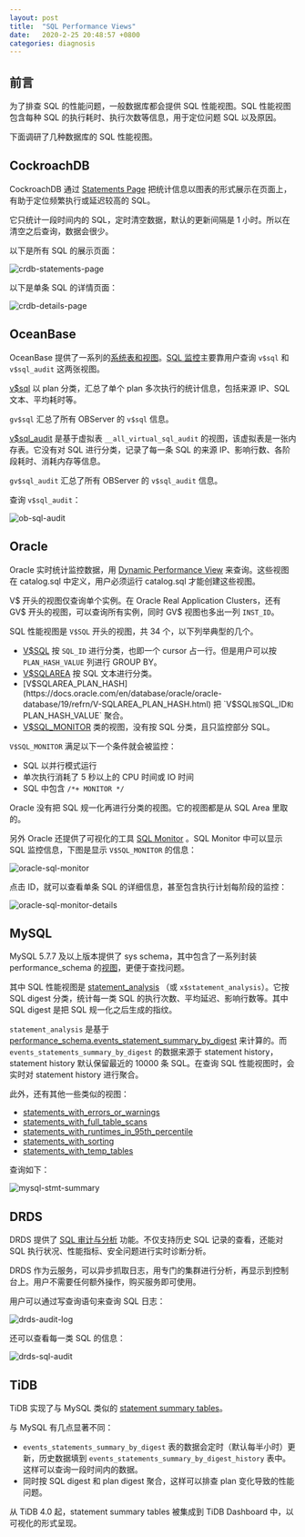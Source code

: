 ```yaml
---
layout: post
title:  "SQL Performance Views"
date:   2020-2-25 20:48:57 +0800
categories: diagnosis
---
```


## 前言

为了排查 SQL 的性能问题，一般数据库都会提供 SQL 性能视图。SQL 性能视图包含每种 SQL 的执行耗时、执行次数等信息，用于定位问题 SQL 以及原因。

下面调研了几种数据库的 SQL 性能视图。

## CockroachDB

CockroachDB 通过 [Statements Page](https://www.cockroachlabs.com/docs/stable/admin-ui-statements-page.html) 把统计信息以图表的形式展示在页面上，有助于定位频繁执行或延迟较高的 SQL。

它只统计一段时间内的 SQL，定时清空数据，默认的更新间隔是 1 小时。所以在清空之后查询，数据会很少。

以下是所有 SQL 的展示页面：

![crdb-statements-page](/media/crdb-statements-page.png)

以下是单条 SQL 的详情页面：

![crdb-details-page](/media/crdb-statements-details-page.png)

## OceanBase

OceanBase 提供了一系列的[系统表和视图](https://www.yuque.com/oceanbase-site/oceanbase/obinttable)。[SQL 监控](https://oceanbase.alipay.com/docs/oceanbase/OceanBase%E7%AE%A1%E7%90%86%E5%91%98%E6%89%8B%E5%86%8C/%E7%AC%AC%E4%B8%80%E9%83%A8%E5%88%86%20OceanBase%E5%9F%BA%E7%A1%80%E7%AE%A1%E7%90%86/dv8yhg)主要靠用户查询 `v$sql` 和 `v$sql_audit` 这两张视图。

[v$sql](https://oceanbase.alipay.com/docs/oceanbase/%E5%8F%82%E8%80%83%E7%B1%BB/%E5%86%85%E9%83%A8%E8%A1%A8/tntwp4) 以 plan 分类，汇总了单个 plan 多次执行的统计信息，包括来源 IP、SQL 文本、平均耗时等。

`gv$sql` 汇总了所有 OBServer 的 `v$sql` 信息。

[v$sql_audit](https://oceanbase.alipay.com/docs/oceanbase2.1/OceanBase%20SQL%E8%B0%83%E4%BC%98%E6%8C%87%E5%8D%97/SQL%E6%89%A7%E8%A1%8C%E6%80%A7%E8%83%BD%E7%9B%91%E6%8E%A7/sql_audit) 是基于虚拟表 `__all_virtual_sql_audit` 的视图，该虚拟表是一张内存表。它没有对 SQL 进行分类，记录了每一条 SQL 的来源 IP、影响行数、各阶段耗时、消耗内存等信息。

`gv$sql_audit` 汇总了所有 OBServer 的 `v$sql_audit` 信息。

查询 `v$sql_audit`：

![ob-sql-audit](/media/ob-sql-audit.png)

## Oracle

Oracle 实时统计监控数据，用 [Dynamic Performance View](https://docs.oracle.com/en/database/oracle/oracle-database/19/refrn/about-dynamic-performance-views.html) 来查询。这些视图在 catalog.sql 中定义，用户必须运行 catalog.sql 才能创建这些视图。

V$ 开头的视图仅查询单个实例。在 Oracle Real Application Clusters，还有 GV$ 开头的视图，可以查询所有实例，同时 GV$ 视图也多出一列 `INST_ID`。

SQL 性能视图是 `V$SQL` 开头的视图，共 34 个，以下列举典型的几个。

* [V$SQL](https://docs.oracle.com/en/database/oracle/oracle-database/19/refrn/V-SQL.html) 按 `SQL_ID` 进行分类，也即一个 cursor 占一行。但是用户可以按 `PLAN_HASH_VALUE` 列进行 GROUP BY。
* [V$SQLAREA](https://docs.oracle.com/en/database/oracle/oracle-database/19/refrn/V-SQLAREA.html) 按 SQL 文本进行分类。
* [V$SQLAREA_PLAN_HASH](https://docs.oracle.com/en/database/oracle/oracle-database/19/refrn/V-SQLAREA_PLAN_HASH.html) 把 `V$SQL` 按 `SQL_ID` 和 `PLAN_HASH_VALUE` 聚合。
* [V$SQL_MONITOR](https://docs.oracle.com/en/database/oracle/oracle-database/19/refrn/V-SQL_MONITOR.html) 类的视图，没有按 SQL 分类，且只监控部分 SQL。

`V$SQL_MONITOR` 满足以下一个条件就会被监控：

* SQL 以并行模式运行
* 单次执行消耗了 5 秒以上的 CPU 时间或 IO 时间
* SQL 中包含 `/*+ MONITOR */`

Oracle 没有把 SQL 规一化再进行分类的视图。它的视图都是从 SQL Area 里取的。

另外 Oracle 还提供了可视化的工具 [SQL Monitor](https://docs.oracle.com/en/database/oracle/oracle-database/19/tgsql/monitoring-database-operations.html) 。SQL Monitor 中可以显示 SQL 监控信息，下图是显示 `V$SQL_MONITOR` 的信息：

![oracle-sql-monitor](/media/oracle-sql-monitor.jpg)

点击 ID，就可以查看单条 SQL 的详细信息，甚至包含执行计划每阶段的监控：

![oracle-sql-monitor-details](/media/oracle-sql-monitor-details.gif)

## MySQL

MySQL 5.7.7 及以上版本提供了 sys schema，其中包含了一系列封装 performance_schema 的[视图](https://dev.mysql.com/doc/refman/5.7/en/sys-schema-views.html)，更便于查找问题。

其中 SQL 性能视图是 [statement_analysis](https://dev.mysql.com/doc/refman/5.7/en/sys-statement-analysis.html) （或 `x$statement_analysis`）。它按 SQL digest 分类，统计每一类 SQL 的执行次数、平均延迟、影响行数等。其中 SQL digest 是把 SQL 规一化之后生成的指纹。

`statement_analysis` 是基于 [performance_schema.events_statement_summary_by_digest](https://dev.mysql.com/doc/refman/5.7/en/statement-summary-tables.html) 来计算的。而 `events_statements_summary_by_digest` 的数据来源于 statement history，statement history 默认保留最近的 10000 条 SQL。在查询 SQL 性能视图时，会实时对 statement history 进行聚合。

此外，还有其他一些类似的视图：

* [statements_with_errors_or_warnings](https://dev.mysql.com/doc/refman/5.7/en/sys-statements-with-errors-or-warnings.html)
* [statements_with_full_table_scans](https://dev.mysql.com/doc/refman/5.7/en/sys-statements-with-full-table-scans.html)
* [statements_with_runtimes_in_95th_percentile](https://dev.mysql.com/doc/refman/5.7/en/sys-statements-with-runtimes-in-95th-percentile.html)
* [statements_with_sorting](https://dev.mysql.com/doc/refman/5.7/en/sys-statements-with-sorting.html)
* [statements_with_temp_tables](https://dev.mysql.com/doc/refman/5.7/en/sys-statements-with-temp-tables.html)

查询如下：

![mysql-stmt-summary](/media/mysql-stmt-summary.png)

## DRDS

DRDS 提供了 [SQL 审计与分析](https://help.aliyun.com/document_detail/95273.html) 功能。不仅支持历史 SQL 记录的查看，还能对 SQL 执行状况、性能指标、安全问题进行实时诊断分析。

DRDS 作为云服务，可以异步抓取日志，用专门的集群进行分析，再显示到控制台上。用户不需要任何额外操作，购买服务即可使用。

用户可以通过写查询语句来查询 SQL 日志：

![drds-audit-log](/media/drds-audit-log.png)

还可以查看每一类 SQL 的信息：

![drds-sql-audit](/media/drds-sql-audit.png)

## TiDB

TiDB 实现了与 MySQL 类似的 [statement summary tables](https://pingcap.com/docs-cn/stable/reference/performance/statement-summary/)。

与 MySQL 有几点显著不同：

* `events_statements_summary_by_digest` 表的数据会定时（默认每半小时）更新，历史数据填到 `events_statements_summary_by_digest_history` 表中。这样可以查询一段时间内的数据。
* 同时按 SQL digest 和 plan digest 聚合，这样可以排查 plan 变化导致的性能问题。

从 TiDB 4.0 起，statement summary tables 被集成到 TiDB Dashboard 中，以可视化的形式呈现。
